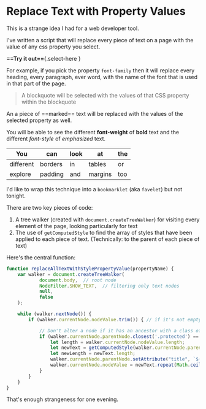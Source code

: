 # Replace Text with Property Values

This is a strange idea I had for a web developer tool.

I've written a script that will replace every piece of text on a page with the value of any css property you select.


**==Try it out==**{.select-here }


For example, if you pick the property `font-family` then it will replace every heading, every paragraph, ever word, with the name of the font that is used in that part of the page.

> A blockquote will be selected with the values of that CSS property within the blockquote

An a piece of ==marked== text will be replaced with the values of the selected property as well.

You will be able to see the different **font-weight** of **bold** text and the different *font-style* of *emphasized* text.

| You | can |look  |at  |the  |
|-----|-----|------|----|-----|
| different | borders  |in  | tables | or |
| explore | padding | and | margins | too |

I'd like to wrap this technique into a `bookmarklet` (aka `favelet`) but not tonight.


There are two key pieces of code:

1. A tree walker (created with `document.createTreeWalker`) for visiting every element of the page, looking particularly for text
2. The use of `getComputedStyle` to find the array of styles that have been applied to each piece of text. (Technically: to the parent of each piece of text)


Here's the central function:

```javascript
function replaceAllTextWithStylePropertyValue(propertyName) {
	var walker = document.createTreeWalker(
			document.body,  // root node
			NodeFilter.SHOW_TEXT,  // filtering only text nodes
			null,
			false
	);

	while (walker.nextNode()) {
		if (walker.currentNode.nodeValue.trim()) { // if it's not empty(whitespaced) node

			// Don't alter a node if it has an ancestor with a class of 'protected'
			if (walker.currentNode.parentNode.closest('.protected') == null) {
				let length = walker.currentNode.nodeValue.length;
				let newText = getComputedStyle(walker.currentNode.parentNode)[propertyName] + " ";
				let newLength = newText.length;
				walker.currentNode.parentNode.setAttribute("title", `${propertyName}: ${newText.trim()}`);
				walker.currentNode.nodeValue = newText.repeat(Math.ceil(length / newLength)).substring(0, length);
			}
		}
	}
}
```


That's enough strangeness for one evening.


<script>

function replaceAllTextWithStylePropertyValue(propertyName) {
	var walker = document.createTreeWalker(
			document.body,  // root node
			NodeFilter.SHOW_TEXT,  // filtering only text nodes
			null,
			false
	);

	while (walker.nextNode()) {
		if (walker.currentNode.nodeValue.trim()) { // if it's not empty(whitespaced) node
			let length = walker.currentNode.nodeValue.length;
			if (walker.currentNode.parentNode.closest('.protected') == null) {
				let newText = getComputedStyle(walker.currentNode.parentNode)[propertyName] + " ";
				let newLength = newText.length;
				walker.currentNode.parentNode.setAttribute("title", `${propertyName}: ${newText.trim()}`);
				walker.currentNode.nodeValue = newText.repeat(Math.ceil(length / newLength)).substring(0, length);
			}
		}
	}
}


function createPropertyList() {
	let dd = htmlToElement('<div class="protected">Select Property <select name="propertyNames" id="propertyNames"></select></div>');

	$('.select-here')[0].appendChild(dd);
	//document.body.appendChild(dd);
	const props = $id('propertyNames');
	addOption(props, "(pick one)");
	for(const pp of getComputedStyle(document.body)) {
		addOption(props, pp);
	}
	props.addEventListener('change', function(e) {
		if (this.value != "(pick one)") {
			replaceAllTextWithStylePropertyValue(this.value);
		}
	});
}

function addOption(props, text) {
	let option = document.createElement("option");
	option.text = text;
	option.value = text;
	props.add(option);
}

/* ####################### */
/* ####################### */
/* ## utility functions ## */
/* ####################### */
/*    #################    */
/*       ###########       */
/*          #####          */
/*            #            */


function $(selector) {
	return document.querySelectorAll(selector);
}

function $id(id) {
	return document.getElementById(id);
}

function htmlToElement(html) {
	var template = document.createElement("template");
	html = html.trim(); // Never return a text node of whitespace as the result
	template.innerHTML = html;
	return template.content.firstChild;
}



/*            #            */
/*          #####          */
/*       ###########       */
/*    #################    */
/* ####################### */
/* ## utility functions ## */
/* ####################### */
/* ####################### */




createPropertyList();

</script>
<style class='protected'>
.protected {
margin: 0 auto;
text-align:center;
}
</style>
